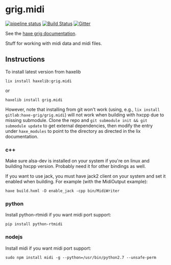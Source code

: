 # grig.midi

[![pipeline status](https://gitlab.com/haxe-grig/grig.midi/badges/main/pipeline.svg)](https://gitlab.com/haxe-grig/grig.midi/commits/main)
[![Build Status](https://travis-ci.org/osakared/grig.midi.svg?branch=main)](https://travis-ci.org/osakared/grig.midi)
[![Gitter](https://badges.gitter.im/haxe-grig/Lobby.svg)](https://gitter.im/haxe-grig/Lobby?utm_source=badge&utm_medium=badge&utm_campaign=pr-badge&utm_content=badge)

See the [haxe grig documentation](https://grig.tech/).

Stuff for working with midi data and midi files.

## Instructions

To install latest version from haxelib

`lix install haxelib:grig.midi`

or

`haxelib install grig.midi`

However, note that installing from git won't work (using, e.g., `lix install gitlab:haxe-grig/grig.midi`) will not work when building with hxcpp due to missing submodule. Clone the repo and `git submodule init && git submodule update` to get external dependencies, then modify the entry under `haxe_modules` to point to the directory as directed in the lix documentation.

### c++

Make sure alsa-dev is installed on your system if you're on linux and building hxcpp version. Probably need it for other bindings as well.

If you want to use jack, you must have jack2 client on your system and set it enabled when building. For example (with the MidiOutput example):

`haxe build.hxml -D enable_jack -cpp bin/MidiWriter`

### python

Install python-rtmidi if you want midi port support:

`pip install python-rtmidi`

### nodejs

Install midi if you want midi port support:

`sudo npm install midi -g --python=/usr/bin/python2.7 --unsafe-perm`
